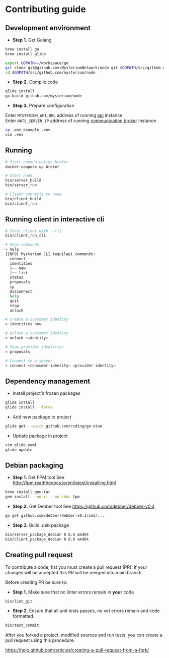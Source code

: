 # Contributing guide


## Development environment

* **Step 1.** Get Golang
```bash
brew install go
brew install glide

export GOPATH=~/workspace/go
git clone git@github.com:MysteriumNetwork/node.git $GOPATH/src/github.com/mysterium/node
cd $GOPATH/src/github.com/mysterium/node
```

* **Step 2.** Compile code
```bash
glide install
go build github.com/mysterium/node
```

* **Step 3.** Prepare configuration

Enter `MYSTERIUM_API_URL` address of running [api](https://github.com/MysteriumNetwork/api) instance<br/>
Enter `NATS_SERVER_IP` address of running [communication broker](https://github.com/nats-io/gnatsd) instance

```bash
cp .env_example .env
vim .env
```

## Running

```bash
# Start communication broker
docker-compose up broker

# Start node
bin/server_build
bin/server_run

# Client connects to node
bin/client_build
bin/client_run
```

## Running client in interactive cli

```bash
# Start client with --cli
bin/client_run_cli

# Show commands
» help
[INFO] Mysterium CLI tequilapi commands:
  connect
  identities
  ├── new
  ├── list
  status
  proposals
  ip
  disconnect
  help
  quit
  stop
  unlock

# Create a customer identity
» identities new

# Unlock a customer identity
» unlock <identity>

# Show provider identities
» proposals

# Connect to a server
» connect <consumer-identity> <provider-identity>
```

## Dependency management

* Install project's frozen packages
```bash
glide install
glide install --force
```

* Add new package to project
```bash
glide get --quick github.com/ccding/go-stun
```

* Update package in project
```bash
vim glide.yaml
glide update
```


## Debian packaging

* **Step 1.** Get FPM tool
See http://fpm.readthedocs.io/en/latest/installing.html

```bash
brew install gnu-tar
gem install --no-ri --no-rdoc fpm
```

* **Step 2.** Get Debber tool
See https://github.com/debber/debber-v0.3

```bash
go get github.com/debber/debber-v0.3/cmd/...
```

* **Step 3.** Build .deb package
```bash
bin/server_package_debian 0.0.6 amd64
bin/client_package_debian 0.0.6 amd64
```

## Creating pull request

To contribute a code, fist you must create a pull request (PR). If your changes will be accepted
this PR will be merged into main branch.

Before creating PR be sure to: 

* **Step 1.** Make sure that no linter errors remain in **your** code

```bash
bin/lint_git
```

* **Step 2.** Ensure that all unit tests passes, no vet errors remain and code formatted.

```bash
bin/test_commit
```

After you forked a project, modified sources and run tests, you can create a pull request using this procedure:
 
 https://help.github.com/articles/creating-a-pull-request-from-a-fork/
